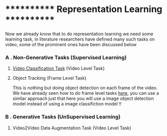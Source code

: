 # **********  Representation Learning  **********

Now we already know that to do representation learning we need some learning task, in literature researchers have defined many such tasks on video, some of the prominent ones have been discussed below 

### A . Non-Generative Tasks (Supervised Learning)
1. [Video Classification Task](https://khetansarvesh.medium.com/video-classification-fc07152ad770) (Video Level Task)

2. Object Tracking (Frame Level Task)

    This is nothing but doing object detection on each frame of the video. We have already seen how to do frame level tasks [here](https://khetansarvesh.medium.com/video-classification-fc07152ad770#3dd0), you can use a similar 
    approach just that here you will use a image object detection model instead of using a image classifiction model !!

### B . Generative Tasks (UnSupervised Learning)
1. Video2Video Data Augmentation Task (Video Level Task)

